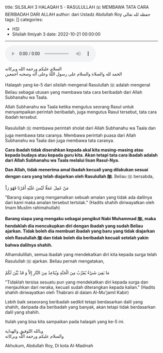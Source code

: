 title: SILSILAH 3 HALAQAH 5 - RASULULLAH ﷺ MEMBAWA TATA CARA BERIBADAH DARI ALLAH
author: dari Ustadz Abdullah Roy حفظه لله تعالى
tags: []
categories:
  - HSI
  - Silsilah Ilmiyah 3
date: 2022-10-21 00:00:00
---
<audio controls="" src="https://docs.google.com/uc?export=open&id=1-ZAQrS8hQY5Y1dPnCLtSePF4_wiUOdIF"></audio>

<div class="dalil">
  السلام عليكم ورحمة الله وبركاته
  <br>
  الحمد لله والصلاة والسلام على رسول اللَّهُ وعلى آله وصحبه أجمعين
</div>

Halaqah yang ke-5 dari silsilah mengenal Rasulullah ﷺ adalah mengenal Beliau sebagai utusan yang membawa tata cara beribadah dari Allah Subhanahu wa Taala.

Allah Subhanahu wa Taala ketika mengutus seorang Rasul untuk menyampaikan perintah beribadah, juga mengutus Rasul tersebut, tata cara ibadah tersebut.

Rasulullah ﷺ membawa perintah sholat dari Allah Subhanahu wa Taala dan juga membawa tata caranya. 
Membawa perintah puasa dari Allah Subhanahu wa Taala dan juga membawa tata caranya.

**Cara ibadah tidak diserahkan kepada akal kita masing-masing atau kepada budaya atau kepada guru kita. Akan tetapi tata cara ibadah adalah dari Allah Subhanahu wa Taala melalui lisan Rasul-Nya.**

**Dan Allah, tidak menerima amal ibadah kecuali yang dilakukan sesuai dengan cara yang telah diajarkan oleh Rasulullah ﷺ**. Beliau ﷺ bersabda,
<div class="dalil">
  مَنْ عَمِلَ عَمَلًا لَيْسَ عَلَيْهِ أَمْرُنَا فَهُوَ رَدٌّ
  <p>
    "Barang siapa yang mengamalkan sebuah amalan yang tidak ada dalilnya dari kami maka amalan tersebut tertolak." (Hadits shahih diriwayatkan oleh Imam Muslim rahimahullah)
  </p>
</div>

**Barang siapa yang mengaku sebagai pengikut Nabi Muhammad ﷺ, maka hendaklah dia mencukupkan diri dengan ibadah yang sudah Beliau ajarkan. Tidak boleh dia membuat ibadah yang baru yang tidak diajarkan oleh Rasulullah ﷺ dan tidak boleh dia beribadah kecuali setelah yakin bahwa dalilnya shahih.**

Alhamdulillah, semua ibadah yang mendekatkan diri kita kepada surga telah Rasulullah ﷺ ajarkan. Beliau pernah mengatakan,
<div class="dalil">
  مَا بَقِيَ شَيْءٌ يُقَرِّبُ مِنَ الْجَنَّةِ وَيُبَاعِدُ مِنَ النَّارِ إِلاَّ وَ قَدْ بُيِّنَ لَكُمْ
  <p>
    "Tidaklah tersisa sesuatu pun yang mendekatkan diri kepada surga dan menjauhkan dari neraka, kecuali sudah diterangkan kepada kalian." (Hadits shahih diriwayatkan oleh Thabrani di dalam Al-Mu'jamil Kabir)
  </p>
</div>

Lebih baik seseorang beribadah sedikit tetapi berdasarkan dalil yang shahih, daripada dia beribadah yang banyak, akan tetapi tidak berdasarkan dalil yang shahih.

Itulah yang bisa kita sampaikan pada halaqah yang ke-5 ini.

<div class="dalil">
  وبالله التّوفيق والهداية
  <br>
  والسلام عليكم ورحمة اللّه وبركاته
</div>

<p class="signature">
  Akhukum, Abdullah Roy, 
  Di kota Al-Madinah
</p>